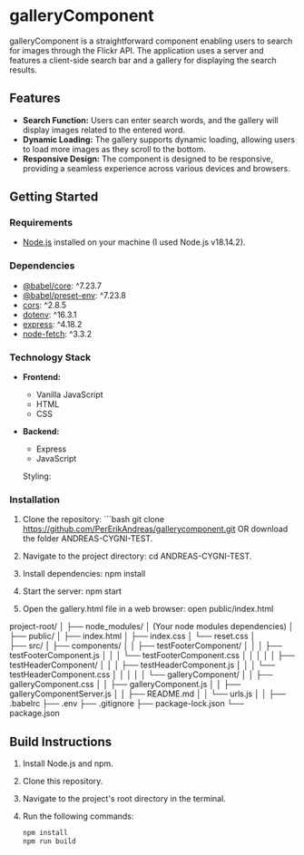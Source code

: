 # galleryComponent

galleryComponent is a straightforward component enabling users to search for images through the Flickr API. 
The application uses a server and features a client-side search bar and a gallery for displaying the search results.

## Features

- **Search Function:** Users can enter search words, and the gallery will display images related to the entered word.
- **Dynamic Loading:** The gallery supports dynamic loading, allowing users to load more images as they scroll to the bottom.
- **Responsive Design:** The component is designed to be responsive, providing a seamless experience across various devices and browsers.

## Getting Started

### Requirements

- [Node.js](https://nodejs.org/) installed on your machine (I used Node.js v18.14.2).

### Dependencies

- [@babel/core](https://www.npmjs.com/package/@babel/core): ^7.23.7
- [@babel/preset-env](https://www.npmjs.com/package/@babel/preset-env): ^7.23.8
- [cors](https://www.npmjs.com/package/cors): ^2.8.5
- [dotenv](https://www.npmjs.com/package/dotenv): ^16.3.1
- [express](https://www.npmjs.com/package/express): ^4.18.2
- [node-fetch](https://www.npmjs.com/package/node-fetch): ^3.3.2

### Technology Stack

- **Frontend:**
  - Vanilla JavaScript
  - HTML
  - CSS

- **Backend:**
  - Express
  - JavaScript

  Styling:

### Installation

1. Clone the repository: ```bash git clone https://github.com/PerErikAndreas/gallerycomponent.git
OR download the folder ANDREAS-CYGNI-TEST.

2. Navigate to the project directory:
cd ANDREAS-CYGNI-TEST.

3. Install dependencies:
npm install

4. Start the server:
npm start

4. Open the gallery.html file in a web browser:
open public/index.html

project-root/
│
├── node_modules/
│   (Your node modules dependencies)
│
├── public/
│   ├── index.html
│   ├── index.css
│   └──  reset.css
│   
├── src/
│   ├── components/
│   │   ├── testFooterComponent/
│   │   │   ├── testFooterComponent.js
│   │   │   └── testFooterComponent.css
│   │   │
│   │   ├── testHeaderComponent/
│   │   │   ├── testHeaderComponent.js
│   │   │   └── testHeaderComponent.css
│   │   │
│   │   └── galleryComponent/
│   │       ├── galleryComponent.css
│   │       ├── galleryComponent.js
│   │       ├── galleryComponentServer.js
│   │       ├── README.md
│   │       └── urls.js
│   │
├── .babelrc
├── .env
├── .gitignore
├── package-lock.json
└── package.json

## Build Instructions

1. Install Node.js and npm.
2. Clone this repository.
3. Navigate to the project's root directory in the terminal.
4. Run the following commands:

   ```bash
   npm install
   npm run build